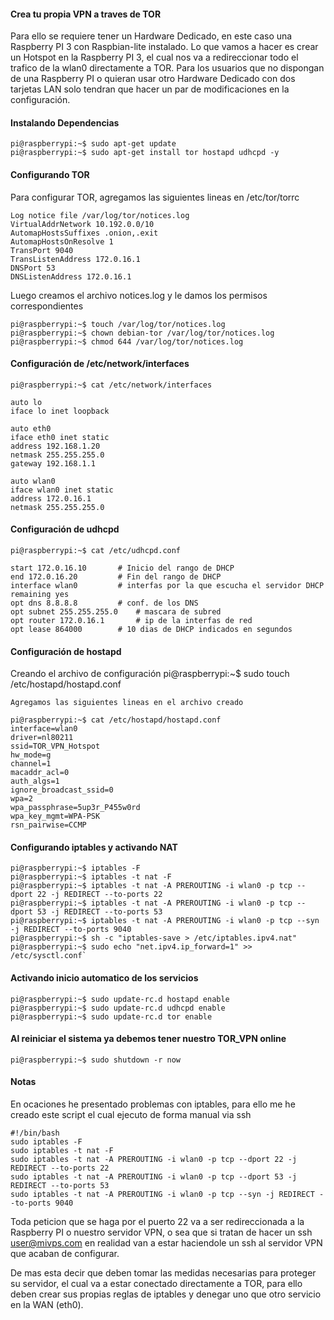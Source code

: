 #### Crea tu propia VPN a traves de TOR

Para ello se requiere tener un Hardware Dedicado, en este caso una Raspberry PI 3 con Raspbian-lite instalado. Lo que vamos a hacer es crear un Hotspot en la Raspberry PI 3, el cual nos va a redireccionar todo el trafico de la wlan0 directamente a TOR. Para los usuarios que no dispongan de una Raspberry PI o quieran usar otro Hardware Dedicado con dos tarjetas LAN solo tendran que hacer un par de modificaciones en la configuración. 

#### Instalando Dependencias
    pi@raspberrypi:~$ sudo apt-get update
    pi@raspberrypi:~$ sudo apt-get install tor hostapd udhcpd -y

#### Configurando TOR
Para configurar TOR, agregamos las siguientes lineas en /etc/tor/torrc

    Log notice file /var/log/tor/notices.log
    VirtualAddrNetwork 10.192.0.0/10
    AutomapHostsSuffixes .onion,.exit
    AutomapHostsOnResolve 1
    TransPort 9040
    TransListenAddress 172.0.16.1
    DNSPort 53
    DNSListenAddress 172.0.16.1

Luego creamos el archivo notices.log y le damos los permisos correspondientes

    pi@raspberrypi:~$ touch /var/log/tor/notices.log
    pi@raspberrypi:~$ chown debian-tor /var/log/tor/notices.log
    pi@raspberrypi:~$ chmod 644 /var/log/tor/notices.log

#### Configuración de /etc/network/interfaces
    pi@raspberrypi:~$ cat /etc/network/interfaces

    auto lo
    iface lo inet loopback

    auto eth0
    iface eth0 inet static
    address 192.168.1.20
    netmask 255.255.255.0
    gateway 192.168.1.1

    auto wlan0
    iface wlan0 inet static
    address 172.0.16.1
    netmask 255.255.255.0

#### Configuración de udhcpd
    pi@raspberrypi:~$ cat /etc/udhcpd.conf

    start 172.0.16.10		# Inicio del rango de DHCP
    end 172.0.16.20			# Fin del rango de DHCP
    interface wlan0			# interfas por la que escucha el servidor DHCP
    remaining yes
    opt dns 8.8.8.8			# conf. de los DNS
    opt subnet 255.255.255.0	# mascara de subred
    opt router 172.0.16.1		# ip de la interfas de red
    opt lease 864000		# 10 dias de DHCP indicados en segundos

#### Configuración de hostapd

Creando el archivo de configuración
    pi@raspberrypi:~$ sudo touch /etc/hostapd/hostapd.conf
    
    Agregamos las siguientes lineas en el archivo creado
    
    pi@raspberrypi:~$ cat /etc/hostapd/hostapd.conf
    interface=wlan0    
    driver=nl80211    
    ssid=TOR_VPN_Hotspot    
    hw_mode=g    
    channel=1    
    macaddr_acl=0    
    auth_algs=1    
    ignore_broadcast_ssid=0    
    wpa=2    
    wpa_passphrase=5up3r_P455w0rd    
    wpa_key_mgmt=WPA-PSK    
    rsn_pairwise=CCMP

#### Configurando iptables y activando NAT
    pi@raspberrypi:~$ iptables -F
    pi@raspberrypi:~$ iptables -t nat -F
    pi@raspberrypi:~$ iptables -t nat -A PREROUTING -i wlan0 -p tcp --dport 22 -j REDIRECT --to-ports 22
    pi@raspberrypi:~$ iptables -t nat -A PREROUTING -i wlan0 -p tcp --dport 53 -j REDIRECT --to-ports 53
    pi@raspberrypi:~$ iptables -t nat -A PREROUTING -i wlan0 -p tcp --syn -j REDIRECT --to-ports 9040
    pi@raspberrypi:~$ sh -c "iptables-save > /etc/iptables.ipv4.nat"
    pi@raspberrypi:~$ sudo echo "net.ipv4.ip_forward=1" >> /etc/sysctl.conf`


#### Activando inicio automatico de los servicios
    pi@raspberrypi:~$ sudo update-rc.d hostapd enable
    pi@raspberrypi:~$ sudo update-rc.d udhcpd enable
    pi@raspberrypi:~$ sudo update-rc.d tor enable

#### Al reiniciar el sistema ya debemos tener nuestro TOR_VPN online
    pi@raspberrypi:~$ sudo shutdown -r now


#### Notas
En ocaciones he presentado problemas con iptables, para ello me he creado este script el cual ejecuto de forma manual via ssh

    #!/bin/bash
    sudo iptables -F
    sudo iptables -t nat -F
    sudo iptables -t nat -A PREROUTING -i wlan0 -p tcp --dport 22 -j REDIRECT --to-ports 22
    sudo iptables -t nat -A PREROUTING -i wlan0 -p tcp --dport 53 -j REDIRECT --to-ports 53
    sudo iptables -t nat -A PREROUTING -i wlan0 -p tcp --syn -j REDIRECT --to-ports 9040



Toda peticion que se haga por el puerto 22 va a ser redireccionada a la Raspberry PI o nuestro servidor VPN, o sea que si tratan de hacer un ssh user@mivps.com en realidad van a estar haciendole un ssh al servidor VPN que acaban de configurar.

De mas esta decir que deben tomar las medidas necesarias para proteger su servidor, el cual va a estar conectado directamente a TOR, para ello deben crear sus propias reglas de iptables y denegar uno que otro servicio en la WAN (eth0).
